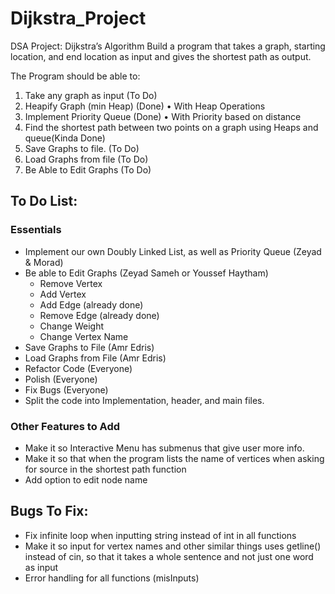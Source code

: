 # Dijkstra_Project
DSA Project: Dijkstra’s Algorithm
	Build a program that takes a graph, starting location, and end location as input and gives the shortest path as output.

The Program should be able to:
1)	Take any graph as input (To Do)
2)	Heapify Graph (min Heap) (Done)
•	With Heap Operations
3)	Implement Priority Queue (Done)
•	With Priority based on distance
4)	Find the shortest path between two points on a graph using Heaps and queue(Kinda Done)
5)	Save Graphs to file. (To Do)
6)	Load Graphs from file (To Do)
7)	Be Able to Edit Graphs (To Do)


## To Do List:
### Essentials
- Implement our own Doubly Linked List, as well as Priority Queue (Zeyad & Morad)
- Be able to Edit Graphs (Zeyad Sameh or Youssef Haytham)
  - Remove Vertex
  - Add Vertex
  - Add Edge (already done)
  - Remove Edge (already done)
  - Change Weight
  - Change Vertex Name
- Save Graphs to File (Amr Edris)
- Load Graphs from File (Amr Edris)
- Refactor Code (Everyone)
- Polish (Everyone)
- Fix Bugs (Everyone)
- Split the code into Implementation, header, and main files.

### Other Features to Add
- Make it so Interactive Menu has submenus that give user more info. 
- Make it so that when the program lists the name of vertices when asking for source
  in the shortest path function
- Add option to edit node name


## Bugs To Fix:
- Fix infinite loop when inputting string instead of int in all functions 
- Make it so input for vertex names and other similar things uses getline()
  instead of cin, so that it takes a whole sentence and not just one word as input 
- Error handling for all functions (misInputs)
